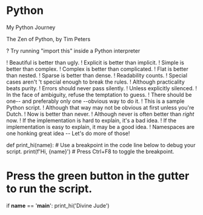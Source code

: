 # Python
My Python Journey

The Zen of Python, by Tim Peters

? Try running "import this" inside a Python interpreter

! Beautiful is better than ugly.
! Explicit is better than implicit.
! Simple is better than complex.
! Complex is better than complicated.
! Flat is better than nested.
! Sparse is better than dense.
! Readability counts.
! Special cases aren't 't special enough to break the rules.
! Although practicality beats purity.
! Errors should never pass silently.
! Unless explicitly silenced.
! In the face of ambiguity, refuse the temptation to guess.
! There should be one-- and preferably only one --obvious way to do it.
! This is a sample Python script.
! Although that way may not be obvious at first unless you're Dutch.
! Now is better than never.
! Although never is often better than *right* now.
! If the implementation is hard to explain, it's a bad idea.
! If the implementation is easy to explain, it may be a good idea.
! Namespaces are one honking great idea -- Let's do more of those!


def print_hi(name):
    # Use a breakpoint in the code line below to debug your script.
    print(f'Hi, {name}')  # Press Ctrl+F8 to toggle the breakpoint.


# Press the green button in the gutter to run the script.
if __name__ == '__main__':
    print_hi('Divine Jude')
